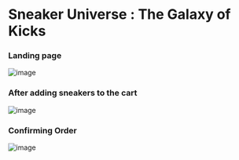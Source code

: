 
# Sneaker Universe : The Galaxy of Kicks
### Landing page 
![image](https://github.com/user-attachments/assets/e2eac45f-2f92-4f6e-ab59-a7a4e1c3d2eb)

### After adding sneakers to the cart
![image](https://github.com/user-attachments/assets/47b20d4d-94bc-4ad8-9c06-d154bf04333d)

### Confirming Order
![image](https://github.com/user-attachments/assets/a6ccbd35-957c-47dc-b1f5-39915c31325a)



